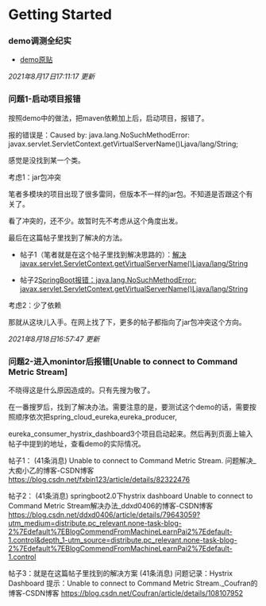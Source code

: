 # Getting Started

### demo调测全纪实


* [demo原贴](http://www.ityouknow.com/springcloud/2017/05/18/hystrix-dashboard-turbine.html)

_2021年8月17日17:11:17 更新_

### 问题1-启动项目报错

按照demo中的做法，把maven依赖加上后，启动项目，报错了。

报的错误是：Caused by: java.lang.NoSuchMethodError: javax.servlet.ServletContext.getVirtualServerName()Ljava/lang/String;

感觉是没找到某一个类。

考虑1：jar包冲突

笔者多模块的项目出现了很多雷同，但版本不一样的jar包。不知道是否跟这个有关了。

看了冲突的，还不少。故暂时先不考虑从这个角度出发。

最后在这篇帖子里找到了解决的方法。

* 帖子1（笔者就是在这个帖子里找到解决思路的）：[解决javax.servlet.ServletContext.getVirtualServerName()Ljava/lang/String](https://blog.csdn.net/LLittleF/article/details/104197930)

* 帖子2[SpringBoot报错：java.lang.NoSuchMethodError: javax.servlet.ServletContext.getVirtualServerName()Ljava/lang/String](https://www.cnblogs.com/lvbinbin2yujie/p/10726122.html)

考虑2：少了依赖

那就从这块儿入手。在网上找了下，更多的帖子都指向了jar包冲突这个方向。

_2021年8月18日16:57:47 更新_

### 问题2-进入monintor后报错[Unable to connect to Command Metric Stream]

不晓得这是什么原因造成的。只有先搜为敬了。

在一番搜罗后，找到了解决办法。需要注意的是，要测试这个demo的话，需要按照顺序依次把spring_cloud_eureka,eureka_producer,

eureka_consumer_hystrix_dashboard3个项目启动起来。然后再到页面上输入帖子中提到的地址，查看demo的实际情况。



帖子1：
(41条消息) Unable to connect to Command Metric Stream. 问题解决_大痴小乙的博客-CSDN博客
https://blog.csdn.net/fxbin123/article/details/82322476

帖子2：
(41条消息) springboot2.0下hystrix dashboard Unable to connect to Command Metric Stream解决办法_ddxd0406的博客-CSDN博客
https://blog.csdn.net/ddxd0406/article/details/79643059?utm_medium=distribute.pc_relevant.none-task-blog-2%7Edefault%7EBlogCommendFromMachineLearnPai2%7Edefault-1.control&depth_1-utm_source=distribute.pc_relevant.none-task-blog-2%7Edefault%7EBlogCommendFromMachineLearnPai2%7Edefault-1.control

帖子3：就是在这篇帖子里找到的解决方案
(41条消息) 问题记录：Hystrix Dashboard 提示：Unable to connect to Command Metric Stream._Coufran的博客-CSDN博客
https://blog.csdn.net/Coufran/article/details/108107952


